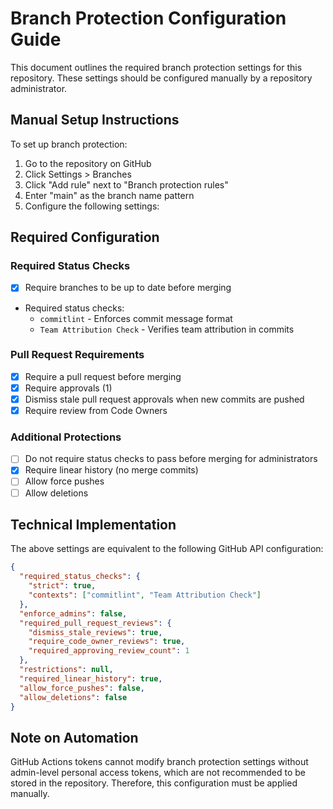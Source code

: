 # Branch Protection Configuration Guide

This document outlines the required branch protection settings for this repository.
These settings should be configured manually by a repository administrator.

## Manual Setup Instructions

To set up branch protection:

1. Go to the repository on GitHub
2. Click Settings > Branches
3. Click "Add rule" next to "Branch protection rules"
4. Enter "main" as the branch name pattern
5. Configure the following settings:

## Required Configuration

### Required Status Checks
- [x] Require branches to be up to date before merging
- Required status checks:
  - `commitlint` - Enforces commit message format
  - `Team Attribution Check` - Verifies team attribution in commits

### Pull Request Requirements
- [x] Require a pull request before merging
- [x] Require approvals (1)
- [x] Dismiss stale pull request approvals when new commits are pushed
- [x] Require review from Code Owners

### Additional Protections
- [ ] Do not require status checks to pass before merging for administrators
- [x] Require linear history (no merge commits)
- [ ] Allow force pushes
- [ ] Allow deletions

## Technical Implementation

The above settings are equivalent to the following GitHub API configuration:

```json
{
  "required_status_checks": {
    "strict": true,
    "contexts": ["commitlint", "Team Attribution Check"]
  },
  "enforce_admins": false,
  "required_pull_request_reviews": {
    "dismiss_stale_reviews": true,
    "require_code_owner_reviews": true,
    "required_approving_review_count": 1
  },
  "restrictions": null,
  "required_linear_history": true,
  "allow_force_pushes": false,
  "allow_deletions": false
}
```

## Note on Automation

GitHub Actions tokens cannot modify branch protection settings without admin-level personal access tokens, which are not recommended to be stored in the repository. Therefore, this configuration must be applied manually.
